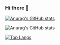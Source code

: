 ### Hi there 👋

<!--
**evan113/evan113** is a ✨ _special_ ✨ repository because its `README.md` (this file) appears on your GitHub profile.

Here are some ideas to get you started:

- 🔭 I’m currently working on ...
- 🌱 I’m currently learning ...
- 👯 I’m looking to collaborate on ...
- 🤔 I’m looking for help with ...
- 💬 Ask me about ...
- 📫 How to reach me: ...
- 😄 Pronouns: ...
- ⚡ Fun fact: ...
-->


[![Anurag's GitHub stats](https://github-readme-stats.vercel.app/api?username=evan113)](https://github.com/evan113/github-readme-stats)

![Anurag's GitHub stats](https://github-readme-stats.vercel.app/api?username=evan113&count_private=true)



[![Top Langs](https://github-readme-stats.vercel.app/api/top-langs/?username=evan113)](https://github.com/evan113/github-readme-stats)
